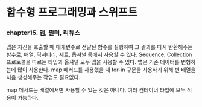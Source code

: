 # 함수형 프로그래밍과 스위프트
### chapter15. 맵, 필터, 리듀스

맵은 자신을 호출할 때 매개변수로 전달된 함수를 실행하여 그 결과를 다시 반환해주는 함수로, 배열, 딕셔너리, 세트, 옵셔널 등에서 사용할 수 있다. Sequence, Collection 프로토콜을 따르는 타입과 옵셔널 모두 맵을 사용할 수 있다. 맵은 기존 데이터를 변형하는데 많이 사용한다. map 메서드를 사용했을 때 for-in 구문을 사용하기 위해 빈 배열을 처음 생성해주는 작업도 필요없다.

map 메서드는 배열에서만 사용할 수 있는 것은 아니다. 여러 컨테이너 타입에 모두 적용이 가능하다.
